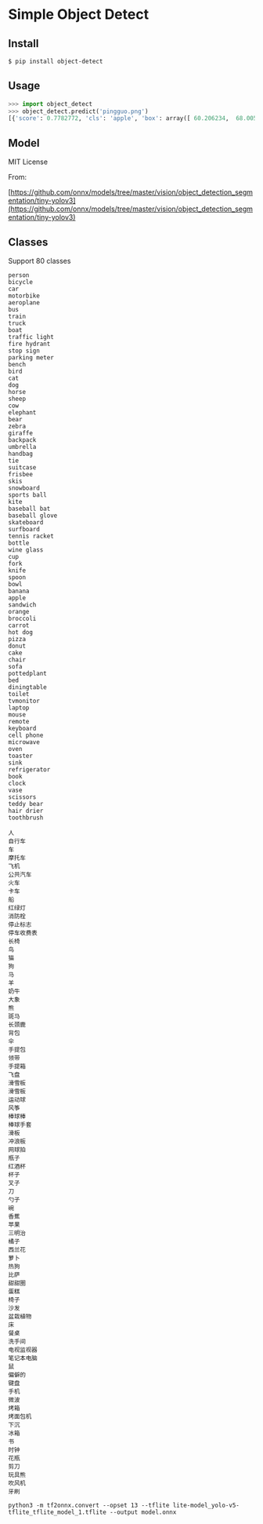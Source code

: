 # Simple Object Detect

## Install

```bash
$ pip install object-detect
```

## Usage

```python
>>> import object_detect
>>> object_detect.predict('pingguo.png')
[{'score': 0.7782772, 'cls': 'apple', 'box': array([ 60.206234,  68.00511 , 231.40326 , 188.97191 ], dtype=float32)}, {'score': 0.73667014, 'cls': 'apple', 'box': array([144.23593, 294.85623, 318.25494, 431.44476], dtype=float32)}, {'score': 0.67745084, 'cls': 'apple', 'box': array([166.161  , 177.62476, 347.23557, 308.32822], dtype=float32)}, {'score': 0.58755594, 'cls': 'apple', 'box': array([ 49.135155, 177.81197 , 209.82591 , 306.37067 ], dtype=float32)}]
```

## Model

MIT License

From:

[https://github.com/onnx/models/tree/master/vision/object_detection_segmentation/tiny-yolov3](https://github.com/onnx/models/tree/master/vision/object_detection_segmentation/tiny-yolov3)

## Classes

Support 80 classes

```
person
bicycle
car
motorbike
aeroplane
bus
train
truck
boat
traffic light
fire hydrant
stop sign
parking meter
bench
bird
cat
dog
horse
sheep
cow
elephant
bear
zebra
giraffe
backpack
umbrella
handbag
tie
suitcase
frisbee
skis
snowboard
sports ball
kite
baseball bat
baseball glove
skateboard
surfboard
tennis racket
bottle
wine glass
cup
fork
knife
spoon
bowl
banana
apple
sandwich
orange
broccoli
carrot
hot dog
pizza
donut
cake
chair
sofa
pottedplant
bed
diningtable
toilet
tvmonitor
laptop
mouse
remote
keyboard
cell phone
microwave
oven
toaster
sink
refrigerator
book
clock
vase
scissors
teddy bear
hair drier
toothbrush
```

```
人
自行车
车
摩托车
飞机
公共汽车
火车
卡车
船
红绿灯
消防栓
停止标志
停车收费表
长椅
鸟
猫
狗
马
羊
奶牛
大象
熊
斑马
长颈鹿
背包
伞
手提包
领带
手提箱
飞盘
滑雪板
滑雪板
运动球
风筝
棒球棒
棒球手套
滑板
冲浪板
网球拍
瓶子
红酒杯
杯子
叉子
刀
勺子
碗
香蕉
苹果
三明治
橘子
西兰花
萝卜
热狗
比萨
甜甜圈
蛋糕
椅子
沙发
盆栽植物
床
餐桌
洗手间
电视监视器
笔记本电脑
鼠
偏僻的
键盘
手机
微波
烤箱
烤面包机
下沉
冰箱
书
时钟
花瓶
剪刀
玩具熊
吹风机
牙刷
```

```
python3 -m tf2onnx.convert --opset 13 --tflite lite-model_yolo-v5-tflite_tflite_model_1.tflite --output model.onnx
```